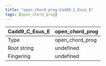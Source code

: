 ```yaml
---
title: "open_chord_prog:Cadd9_C_Esus_E"
tags: [open_chord_prog]
---
```


|Cadd9_C_Esus_E|open_chord_prog|
|---|---|
|Type|open_chord_prog|
|Root string|undefined|
|Fingering|undefined|

